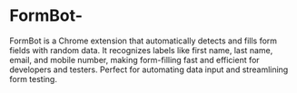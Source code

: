 # FormBot-
FormBot is a Chrome extension that automatically detects and fills form fields with random data. It recognizes labels like first name, last name, email, and mobile number, making form-filling fast and efficient for developers and testers. Perfect for automating data input and streamlining form testing.
